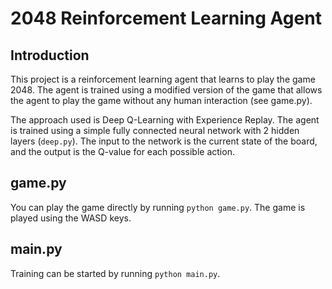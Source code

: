 # 2048 Reinforcement Learning Agent

## Introduction

This project is a reinforcement learning agent that learns to play the game 2048. The agent is trained using a modified version of the game that allows the agent to play the game without any human interaction (see game.py).

The approach used is Deep Q-Learning with Experience Replay. The agent is trained using a simple fully connected neural network with 2 hidden layers (`deep.py`). The input to the network is the current state of the board, and the output is the Q-value for each possible action. 

## game.py

You can play the game directly by running `python game.py`. The game is played using the WASD keys.

## main.py

Training can be started by running `python main.py`.
